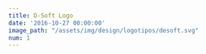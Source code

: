 ```yaml
---
title: D-Soft Logo
date: '2016-10-27 00:00:00'
image_path: "/assets/img/design/logotipos/desoft.svg"
num: 1
---
```

